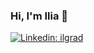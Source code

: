 ### Hi, I'm Ilia 👋

[![Linkedin: ilgrad](https://img.shields.io/badge/-Ilya%20Gradina-blue?style=flat-square&logo=Linkedin&logoColor=white&link=https://www.linkedin.com/in/ilgrad/)](https://www.linkedin.com/in/ilgrad/)

